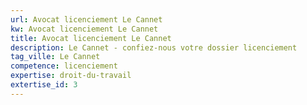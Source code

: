 ```yaml
---
url: Avocat licenciement Le Cannet
kw: Avocat licenciement Le Cannet
title: Avocat licenciement Le Cannet
description: Le Cannet - confiez-nous votre dossier licenciement
tag_ville: Le Cannet
competence: licenciement
expertise: droit-du-travail
extertise_id: 3
---
```

